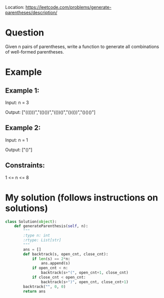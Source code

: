 Location: https://leetcode.com/problems/generate-parentheses/description/
# Question
Given n pairs of parentheses, write a function to generate all combinations of well-formed parentheses.
# Example

## Example 1:

Input: n = 3

Output: ["((()))","(()())","(())()","()(())","()()()"]

## Example 2:

Input: n = 1

Output: ["()"]

## Constraints:

1 <= n <= 8
 

# My solution (follows instructions on solutions)
```python
class Solution(object):
    def generateParenthesis(self, n):
        """
        :type n: int
        :rtype: List[str]
        """
        ans = []
        def backtrack(s, open_cnt, close_cnt):
            if len(s) == 2*n:
                ans.append(s)
            if open_cnt < n:
                backtrack(s+"(", open_cnt+1, close_cnt)
            if close_cnt < open_cnt:
                backtrack(s+")", open_cnt, close_cnt+1)
        backtrack("", 0, 0)
        return ans
```
